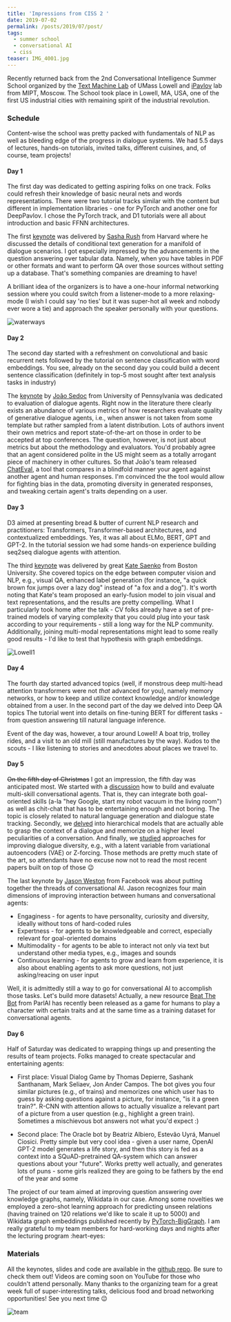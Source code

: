 ```yaml
---
title: 'Impressions from CISS 2 '
date: 2019-07-02
permalink: /posts/2019/07/post/
tags:
  - summer school
  - conversational AI
  - ciss
teaser: IMG_4001.jpg
---
```


Recently returned back from the 2nd Conversational Intelligence Summer School organized by the [Text Machine Lab](http://text-machine.cs.uml.edu/lab/) of UMass Lowell and [iPavlov](http://ipavlov.ai/) lab from MIPT, Moscow. 
The School took place in Lowell, MA, USA, one of the first US industrial cities with remaining spirit of the industrial revolution.

### Schedule
Content-wise the school was pretty packed with fundamentals of NLP as well as bleeding edge of the progress in dialogue systems.
We had 5.5 days of lectures, hands-on tutorials, invited talks, different cuisines, and, of course, team projects!

#### Day 1
The first day was dedicated to getting aspiring folks on one track. 
Folks could refresh their knowledge of basic neural nets and words representations.
There were two tutorial tracks similar with the content but different in implementation libraries - one for PyTorch and another one for DeepPavlov.
I chose the PyTorch track, and D1 tutorials were all about introduction and basic FFNN architectures.

The first [keynote](https://github.com/text-machine-lab/ciss2_materials/blob/master/lectures/Alexander%20Rush.%20Conditional%20Text%20Generation%20and%20Pretraining.pdf) was delivered by [Sasha Rush](https://nlp.seas.harvard.edu/rush.html) from Harvard where he discussed the details of conditional text generation for a manifold of dialogue scenarios.
I got especially impressed by the advancements in the question answering over tabular data. 
Namely, when you have tables in PDF or other formats and want to perform QA over those sources without setting up a database.
That's something companies are dreaming to have!

A brilliant idea of the organizers is to have a one-hour informal networking session where you could switch from a listener-mode to a more relaxing-mode (I wish I could say 'no ties' but it was super-hot all week and nobody ever wore a tie) and approach the speaker personally with your questions.

![waterways](/images/IMG_3959.jpg)

#### Day 2
The second day started with a refreshment on convolutional and basic recurrent nets followed by the tutorial on sentence classification with word embeddings. 
You see, already on the second day you could build a decent sentence classification (definitely in top-5 most sought after text analysis tasks in industry)

The [keynote](https://github.com/text-machine-lab/ciss2_materials/blob/master/lectures/Joao%20Sedoc.%20Evaluating%20Conversational%20Agents.pdf) by [João Sedoc](https://sites.google.com/site/jsedoc/) from University of Pennsylvania was dedicated to evaluation of dialogue agents.
Right now in the literature there clearly exists an abundance of various metrics of how researchers evaluate quality of generative dialogue agents, i.e., when answer is not taken from some template but rather sampled from a latent distribution.
Lots of authors invent their own metrics and report state-of-the-art on those in order to be accepted at top conferences.
The question, however, is not just about metrics but about the methodology and evaluators. 
You'd probably agree that an agent considered polite in the US might seem as a totally arrogant piece of machinery in other cultures.
So that João's team released [ChatEval](http://chateval.com), a tool that compares in a blindfold manner your agent against another agent and human responses.
I'm convinced the the tool would allow for fighting bias in the data, promoting diversity in generated responses, and tweaking certain agent's traits depending on a user.

#### Day 3

D3 aimed at presenting bread & butter of current NLP research and practitioners: Transformers, Transformer-based architectures, and contextualized embeddings.
Yes, it was all about ELMo, BERT, GPT and GPT-2. 
In the tutorial session we had some hands-on experience building seq2seq dialogue agents with attention. 

The third [keynote](https://drive.google.com/file/d/1G6DXv5JHtrvpuJtxbDLUJuKBrm6vJT8a/view?usp=drive_web) was delivered by great [Kate Saenko]() from Boston University. 
She covered topics on the edge between computer vision and NLP, e.g., visual QA, enhanced label generation (for instance, "a quick brown fox jumps over a lazy dog" instead of "a fox and a dog").
It's worth noting that Kate's team proposed an early-fusion model to join visual and text representations, and the results are pretty compelling.
What I particularly took home after the talk - CV folks already have a set of pre-trained models of varying complexity that you could plug into your task according to your requirements - still a long way for the NLP community.
Additionally, joining multi-modal representations might lead to some really good results - I'd like to test that hypothesis with graph embeddings.

![Lowell1](/images/IMG_3972.jpg)

#### Day 4
The fourth day started advanced topics (well, if monstrous deep multi-head attention transformers were not _that_ advanced for you), namely memory networks, or how to keep and utilize context knowledge and/or knowledge obtained from a user.
In the second part of the day we delved into Deep QA topics
The tutorial went into details on fine-tuning BERT for different tasks - from question answering till natural language inference.

Event of the day was, however, a tour around Lowell! 
A boat trip, trolley rides, and a visit to an old mill (still manufactures by the way).
Kudos to the scouts - I like listening to stories and anecdotes about places we travel to.

#### Day 5
~~On the fifth day of Christmas~~ I got an impression, the fifth day was anticipated most.
We started with a [discussion](https://docs.google.com/presentation/d/1vp_-V_Qe9HmA0j_yHw11X0Fg0vC0BVvSCiUcEqETk8Y/view) how to build and evaluate multi-skill conversational agents. 
That is, they can integrate both goal-oriented skills (a-la "hey Google, start my robot vacuum in the living room") as well as chit-chat that has to be entertaining enough and not boring.
The topic is closely related to natural language generation and dialogue state tracking.
Secondly, we [delved](https://docs.google.com/presentation/d/1qQT3ihVJtHyczyJnKZSVxHl8CK-lq2TKF6wuqPR-NDM/view) into hierarchical models that are actually able to grasp the context of a dialogue and memorize on a higher level peculiarities of a conversation.
And finally, we [studied](https://docs.google.com/presentation/d/1qQT3ihVJtHyczyJnKZSVxHl8CK-lq2TKF6wuqPR-NDM/view) approaches for improving dialogue diversity, e.g., with a latent variable from variational autoencoders (VAE) or Z-forcing.
Those methods are pretty much state of the art, so attendants have no excuse now not to read the most recent papers built on top of those :wink:
 
The last keynote by [Jason Weston](https://research.fb.com/people/weston-jason/) from Facebook was about putting together the threads of conversational AI.
Jason recognizes four main dimensions of improving interaction between humans and conversational agents:
* Engaginess - for agents to have personality, curiosity and diversity, ideally without tons of hard-coded rules
* Expertness - for agents to be knowledgeable and correct, especially relevant for goal-oriented domains
* Multimodality - for agents to be able to interact not only via text but understand other media types, e.g., images and sounds
* Continuous learning - for agents to grow and learn from experience, it is also about enabling agents to ask more questions, not just asking/reacing on user input

Well, it is admittedly still a way to go for conversational AI to accomplish those tasks. 
Let's build more datasets! 
Actually, a new resource [Beat The Bot](https://parl.ai/projects/beat_the_bot/) from ParlAI has recently been released as a game for humans to play a character with certain traits and at the same time as a training dataset for conversational agents.


#### Day 6

Half of Saturday was dedicated to wrapping things up and presenting the results of team projects.
Folks managed to create spectacular and entertaining agents:
* First place: Visual Dialog Game by Thomas Depierre, Sashank Santhanam, Mark Seliaev, Jon Ander Campos.
The bot gives you four similar pictures (e.g., of trains) and memorizes one which user has to guess by asking questions against a picture, for instance, "is it a green train?".
R-CNN with attention allows to actually visualize a relevant part of a picture from a user question (e.g., highlight a green train).
Sometimes a mischievous bot answers not what you'd expect :)
    
* Second place: The Oracle bot by Beatriz Albiero, Estevão Uyrá, Manuel Ciosici. 
Pretty simple but very cool idea - given a user name, OpenAI GPT-2 model generates a life story, and then this story is fed as a context into a SQuAD-pretrained QA-system which can answer questions about your "future".
Works pretty well actually, and generates lots of puns - some girls realized they are going to be fathers by the end of the year and some 


The project of our team aimed at improving question answering over knowledge graphs, namely, Wikidata in our case.
Among some novelties we employed a zero-shot learning approach for predicting unseen relations (having trained on 120 relations we'd like to scale it up to 5000) and Wikidata graph embeddings published recently by [PyTorch-BigGraph](https://github.com/facebookresearch/PyTorch-BigGraph).
I am really grateful to my team members for hard-working days and nights after the lecturing program :heart-eyes:

### Materials
All the keynotes, slides and code are available in the [github repo](https://github.com/text-machine-lab/ciss2_materials). 
Be sure to check them out!
Videos are coming soon on YouTube for those who couldn't attend personally.
Many thanks to the organizing team for a great week full of super-interesting talks, delicious food and broad networking opportunities!
See you next time :wink: 

![team](/images/IMG_4017.jpg)